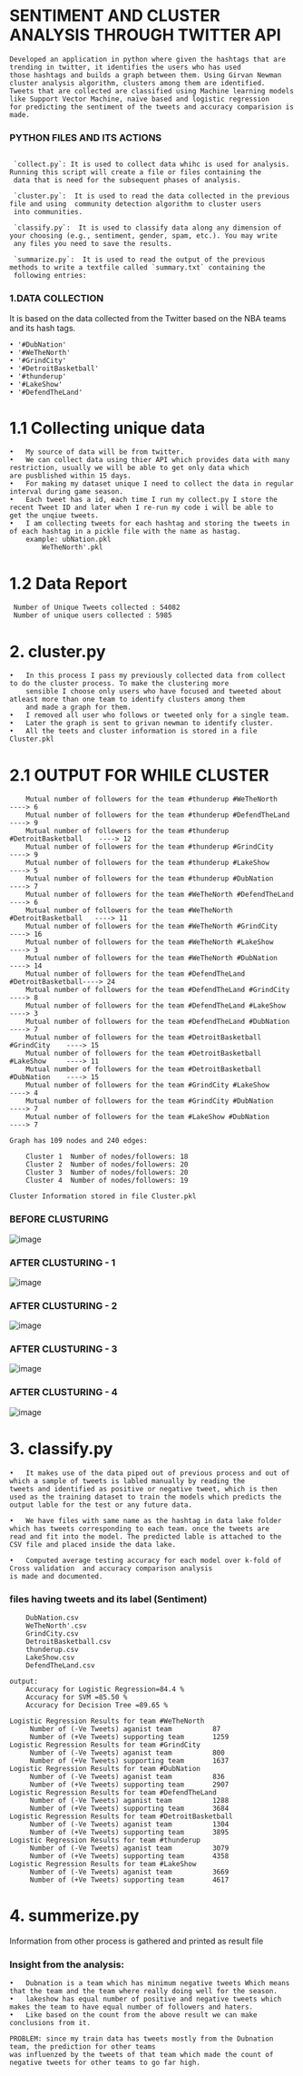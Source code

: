 # SENTIMENT AND CLUSTER ANALYSIS THROUGH TWITTER API	

```
Developed an application in python where given the hashtags that are trending in twitter, it identifies the users who has used 
those hashtags and builds a graph between them. Using Girvan Newman cluster analysis algorithm, clusters among them are identified. 
Tweets that are collected are classified using Machine learning models like Support Vector Machine, naïve based and logistic regression
for predicting the sentiment of the tweets and accuracy comparision is made.
```

### PYTHON FILES AND ITS ACTIONS

```

 `collect.py`: It is used to collect data whihc is used for analysis. Running this script will create a file or files containing the
 data that is need for the subsequent phases of analysis.

 `cluster.py`:  It is used to read the data collected in the previous file and using  community detection algorithm to cluster users
 into communities. 

 `classify.py`:  It is used to classify data along any dimension of your choosing (e.g., sentiment, gender, spam, etc.). You may write
 any files you need to save the results.

 `summarize.py`:  It is used to read the output of the previous methods to write a textfile called `summary.txt` containing the
 following entries:

```


### 1.DATA COLLECTION

It is based on the data collected from the Twitter based on the NBA teams and its hash tags.


```
• '#DubNation'
• '#WeTheNorth'
• '#GrindCity'
• '#DetroitBasketball'
• '#thunderup'
• '#LakeShow'
• '#DefendTheLand'
```

# 1.1 Collecting unique data 

```
•	My source of data will be from twitter. 
•	We can collect data using thier API which provides data with many restriction, usually we will be able to get only data which 
are pusblished within 15 days. 
•	For making my dataset unique I need to collect the data in regular interval during game season. 
•	Each tweet has a id, each time I run my collect.py I store the recent Tweet ID and later when I re-run my code i will be able to 
get the unqiue tweets. 
•	I am collecting tweets for each hashtag and storing the tweets in of each hashtag in a pickle file with the name as hastag.
	example: ubNation.pkl
		WeTheNorth'.pkl

```

# 1.2 Data Report

```
 Number of Unique Tweets collected : 54082
 Number of unique users collected : 5985
```

# 2. cluster.py

```
•	In this process I pass my previously collected data from collect to do the cluster process. To make the clustering more 	
	sensible I choose only users who have focused and tweeted about atleast more than one team to identify clusters among them 	
	and made a graph for them.
•	I removed all user who follows or tweeted only for a single team.
•	Later the graph is sent to grivan newman to identify cluster.
•	All the teets and cluster information is stored in a file Cluster.pkl
```

# 2.1 OUTPUT FOR WHILE CLUSTER

```
	Mutual number of followers for the team #thunderup #WeTheNorth		 ----> 6
	Mutual number of followers for the team #thunderup #DefendTheLand 	 ----> 9
	Mutual number of followers for the team #thunderup #DetroitBasketball    ----> 12
	Mutual number of followers for the team #thunderup #GrindCity 		 ----> 9
	Mutual number of followers for the team #thunderup #LakeShow 		 ----> 5
	Mutual number of followers for the team #thunderup #DubNation 		 ----> 7
	Mutual number of followers for the team #WeTheNorth #DefendTheLand 	 ----> 6
	Mutual number of followers for the team #WeTheNorth #DetroitBasketball   ----> 11
	Mutual number of followers for the team #WeTheNorth #GrindCity 		 ----> 16
	Mutual number of followers for the team #WeTheNorth #LakeShow		 ----> 3
	Mutual number of followers for the team #WeTheNorth #DubNation     	 ----> 14
	Mutual number of followers for the team #DefendTheLand #DetroitBasketball----> 24
	Mutual number of followers for the team #DefendTheLand #GrindCity        ----> 8
	Mutual number of followers for the team #DefendTheLand #LakeShow 	 ----> 3
	Mutual number of followers for the team #DefendTheLand #DubNation 	 ----> 7
	Mutual number of followers for the team #DetroitBasketball #GrindCity    ----> 15
	Mutual number of followers for the team #DetroitBasketball #LakeShow     ----> 11
	Mutual number of followers for the team #DetroitBasketball #DubNation    ----> 15
	Mutual number of followers for the team #GrindCity #LakeShow 		 ----> 4
	Mutual number of followers for the team #GrindCity #DubNation 		 ----> 7
	Mutual number of followers for the team #LakeShow #DubNation  		 ----> 7

Graph has 109 nodes and 240 edges:

	Cluster 1  Number of nodes/followers: 18
	Cluster 2  Number of nodes/followers: 20
	Cluster 3  Number of nodes/followers: 20
	Cluster 4  Number of nodes/followers: 19

Cluster Information stored in file Cluster.pkl 
```

### BEFORE CLUSTURING
![image](https://github.com/mpradeep1994/Sentiment-and-Cluster-analysis-through-twitter/blob/master/cluster%20images/before_clusture.png "Optional title")
### AFTER CLUSTURING - 1
![image](https://github.com/mpradeep1994/Sentiment-and-Cluster-analysis-through-twitter/blob/master/cluster%20images/Cluster1.png "Optional title")
### AFTER CLUSTURING - 2
![image](https://github.com/mpradeep1994/Sentiment-and-Cluster-analysis-through-twitter/blob/master/cluster%20images/Cluster2.png "Optional title")
### AFTER CLUSTURING - 3
![image](https://github.com/mpradeep1994/Sentiment-and-Cluster-analysis-through-twitter/blob/master/cluster%20images/Cluster3.png "Optional title")
### AFTER CLUSTURING - 4
![image](https://github.com/mpradeep1994/Sentiment-and-Cluster-analysis-through-twitter/blob/master/cluster%20images/Cluster4.png "Optional title")


# 3. classify.py

```
•	It makes use of the data piped out of previous process and out of which a sample of tweets is labled manually by reading the 
tweets and identified as positive or negative tweet, which is then used as the training dataset to train the models which predicts the 
output lable for the test or any future data.

•	We have files with same name as the hashtag in data lake folder which has tweets corresponding to each team. once the tweets are 
read and fit into the model. The predicted lable is attached to the CSV file and placed inside the data lake. 

•	Computed average testing accuracy for each model over k-fold of Cross validation  and accuracy comparison analysis 		
is made and documented.
```
### files having tweets and its label (Sentiment)
```
	DubNation.csv
	WeTheNorth'.csv
	GrindCity.csv
	DetroitBasketball.csv
	thunderup.csv
	LakeShow.csv
	DefendTheLand.csv

output:
	Accuracy for Logistic Regression=84.4 %
	Accuracy for SVM =85.50 %
	Accuracy for Decision Tree =89.65 %

Logistic Regression Results for team #WeTheNorth
	 Number of (-Ve Tweets) aganist team          87
	 Number of (+Ve Tweets) supporting team       1259
Logistic Regression Results for team #GrindCity
	 Number of (-Ve Tweets) aganist team 		  800
	 Number of (+Ve Tweets) supporting team	      1637
Logistic Regression Results for team #DubNation
	 Number of (-Ve Tweets) aganist team 		  836
	 Number of (+Ve Tweets) supporting team	      2907
Logistic Regression Results for team #DefendTheLand
	 Number of (-Ve Tweets) aganist team 		  1288
	 Number of (+Ve Tweets) supporting team		  3684
Logistic Regression Results for team #DetroitBasketball
	 Number of (-Ve Tweets) aganist team 		  1304
	 Number of (+Ve Tweets) supporting team       3895
Logistic Regression Results for team #thunderup
	 Number of (-Ve Tweets) aganist team 		  3079
	 Number of (+Ve Tweets) supporting team		  4358
Logistic Regression Results for team #LakeShow
	 Number of (-Ve Tweets) aganist team 		  3669
	 Number of (+Ve Tweets) supporting team 	  4617

```
 
# 4. summerize.py

Information from other process is gathered and printed as result file

### Insight from the analysis:
```
•	Dubnation is a team which has minimum negative tweets Which means that the team and the team where really doing well for the season.
•	lakeshow has equal number of positive and negative tweets which makes the team to have equal number of followers and haters.
•	Like based on the count from the above result we can make conclusions from it. 

PROBLEM: since my train data has tweets mostly from the Dubnation team, the prediction for other teams 
was influenzed by the tweets of that team which made the count of negative tweets for other teams to go far high.
```
